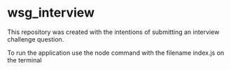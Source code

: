 # wsg_interview
This repository was created with the intentions of submitting an interview challenge question.


To run the application use the node command with the filename index.js on the terminal 
